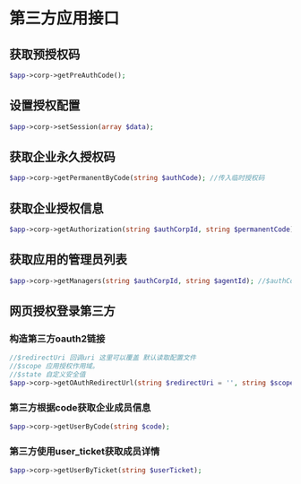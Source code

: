 # 第三方应用接口


## 获取预授权码

```php
$app->corp->getPreAuthCode();
```

## 设置授权配置

```php
$app->corp->setSession(array $data);
```

## 获取企业永久授权码

```php
$app->corp->getPermanentByCode(string $authCode); //传入临时授权码
```

## 获取企业授权信息

```php
$app->corp->getAuthorization(string $authCorpId, string $permanentCode); //$authCorpId 授权的企业corp_id $permanentCode 授权的永久授权码
```

## 获取应用的管理员列表

```php
$app->corp->getManagers(string $authCorpId, string $agentId); //$authCorpId 授权的企业corp_id  $agentId 授权方安装的应用agentid
```

##  网页授权登录第三方

### 构造第三方oauth2链接

```php
//$redirectUri 回调uri 这里可以覆盖 默认读取配置文件
//$scope 应用授权作用域。
//$state 自定义安全值
$app->corp->getOAuthRedirectUrl(string $redirectUri = '', string $scope = 'snsapi_userinfo', string $state = null); 
```

### 第三方根据code获取企业成员信息

```php
$app->corp->getUserByCode(string $code); 
```

### 第三方使用user_ticket获取成员详情

```php
$app->corp->getUserByTicket(string $userTicket); 
```
